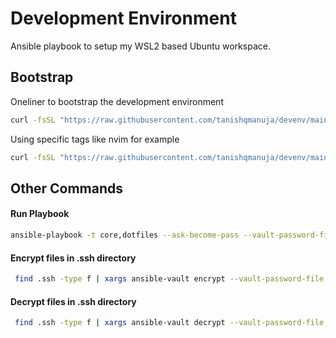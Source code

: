 # Development Environment

Ansible playbook to setup my WSL2 based Ubuntu workspace.

## Bootstrap

Oneliner to bootstrap the development environment

```sh
curl -fsSL "https://raw.githubusercontent.com/tanishqmanuja/devenv/main/bootstrap" | sh 
```

Using specific tags like nvim for example

```sh
curl -fsSL "https://raw.githubusercontent.com/tanishqmanuja/devenv/main/bootstrap" | sh -s -- nvim
```

## Other Commands

#### Run Playbook

```sh
ansible-playbook -t core,dotfiles --ask-become-pass --vault-password-file ~/vault.key local.yaml
```

#### Encrypt files in .ssh directory

```sh
 find .ssh -type f | xargs ansible-vault encrypt --vault-password-file ~/vault.key
```

#### Decrypt files in .ssh directory
```sh
 find .ssh -type f | xargs ansible-vault decrypt --vault-password-file ~/vault.key
```